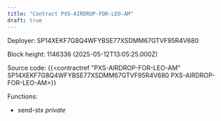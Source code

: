 ```yaml
---
title: "Contract PXS-AIRDROP-FOR-LEO-AM"
draft: true
---
```

Deployer: SP14XEKF7G8Q4WFYBSE77XSDMM67GTVF95R4V680


 



Block height: 1146336 (2025-05-12T13:05:25.000Z)

Source code: {{<contractref "PXS-AIRDROP-FOR-LEO-AM" SP14XEKF7G8Q4WFYBSE77XSDMM67GTVF95R4V680 PXS-AIRDROP-FOR-LEO-AM>}}

Functions:

* send-stx _private_
